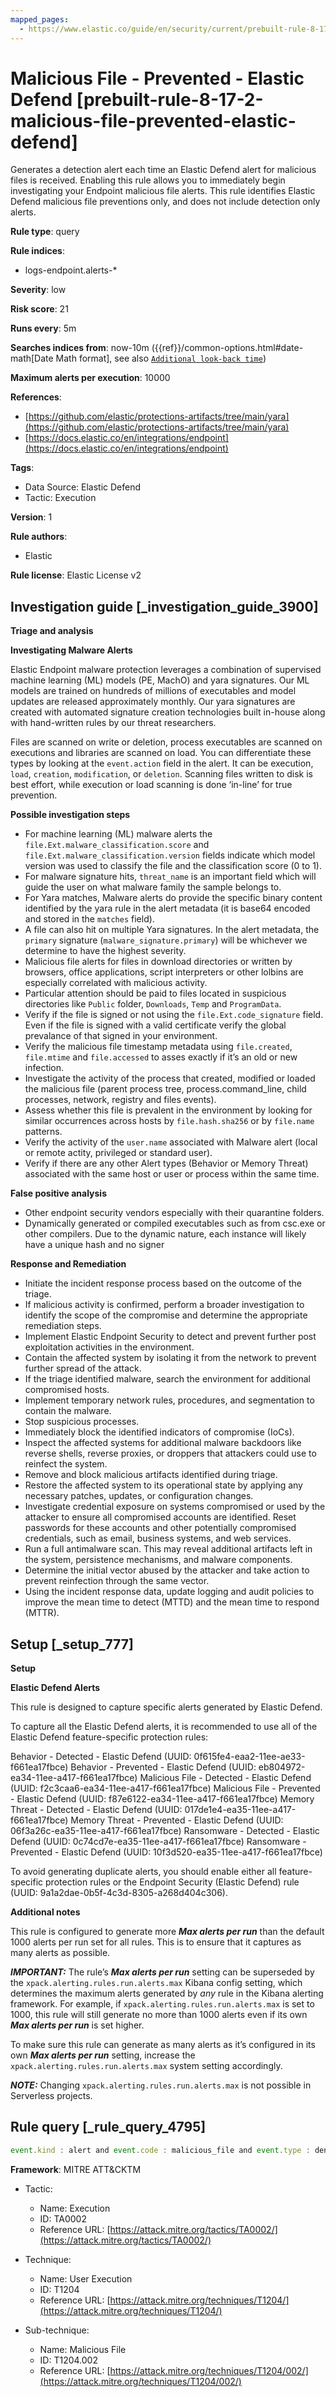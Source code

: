 ```yaml
---
mapped_pages:
  - https://www.elastic.co/guide/en/security/current/prebuilt-rule-8-17-2-malicious-file-prevented-elastic-defend.html
---
```


# Malicious File - Prevented - Elastic Defend [prebuilt-rule-8-17-2-malicious-file-prevented-elastic-defend]

Generates a detection alert each time an Elastic Defend alert for malicious files is received. Enabling this rule allows you to immediately begin investigating your Endpoint malicious file alerts. This rule identifies Elastic Defend malicious file preventions only, and does not include detection only alerts.

**Rule type**: query

**Rule indices**:

* logs-endpoint.alerts-*

**Severity**: low

**Risk score**: 21

**Runs every**: 5m

**Searches indices from**: now-10m ({{ref}}/common-options.html#date-math[Date Math format], see also [`Additional look-back time`](docs-content://solutions/security/detect-and-alert/create-detection-rule.md#rule-schedule))

**Maximum alerts per execution**: 10000

**References**:

* [https://github.com/elastic/protections-artifacts/tree/main/yara](https://github.com/elastic/protections-artifacts/tree/main/yara)
* [https://docs.elastic.co/en/integrations/endpoint](https://docs.elastic.co/en/integrations/endpoint)

**Tags**:

* Data Source: Elastic Defend
* Tactic: Execution

**Version**: 1

**Rule authors**:

* Elastic

**Rule license**: Elastic License v2

## Investigation guide [_investigation_guide_3900]

**Triage and analysis**

**Investigating Malware Alerts**

Elastic Endpoint malware protection leverages a combination of supervised machine learning (ML) models (PE, MachO) and yara signatures. Our ML models are trained on hundreds of millions of executables and model updates are released approximately monthly. Our yara signatures are created with automated signature creation technologies built in-house along with  hand-written rules by our threat researchers.

Files are scanned on write or deletion, process executables are scanned on executions and libraries are scanned on load. You can differentiate these types by looking at the `event.action` field in the alert. It can be execution, `load`, `creation`, `modification`, or `deletion`. Scanning files written to disk is best effort, while execution or load scanning is done ‘in-line’ for true prevention.

**Possible investigation steps**

* For machine learning (ML) malware alerts the `file.Ext.malware_classification.score` and `file.Ext.malware_classification.version` fields indicate which model version was used to classify the file and the classification score (0 to 1).
* For malware signature hits, `threat_name` is an important field which will guide the user on what malware family the sample belongs to.
* For Yara matches, Malware alerts do provide the specific binary content identified by the yara rule in the alert metadata (it is base64 encoded and stored in the `matches` field).
* A file can also hit on multiple Yara signatures. In the alert metadata, the `primary` signature (`malware_signature.primary`) will be whichever we determine to have the highest severity.
* Malicious file alerts for files in download directories or written by browsers, office applications, script interpreters or other lolbins are especially correlated with malicious activity.
* Particular attention should be paid to files located in suspicious directories like `Public` folder, `Downloads`, `Temp` and `ProgramData`.
* Verify if the file is signed or not using the `file.Ext.code_signature` field. Even if the file is signed with a valid certificate verify the global prevalance of that signed in your environment.
* Verify the malicious file timestamp metadata using `file.created`, `file.mtime` and `file.accessed` to asses exactly if it’s an old or new infection.
* Investigate the activity of the process that created, modified or loaded the malicious file (parent process tree, process.command_line, child processes, network, registry and files events).
* Assess whether this file is prevalent in the environment by looking for similar occurrences across hosts by `file.hash.sha256` or by `file.name` patterns.
* Verify the activity of the `user.name` associated with Malware alert (local or remote actity, privileged or standard user).
* Verify if there are any other Alert types (Behavior or Memory Threat) associated with the same host or user or process within the same time.

**False positive analysis**

* Other endpoint security vendors especially with their quarantine folders.
* Dynamically generated or compiled executables such as from csc.exe or other compilers. Due to the dynamic nature, each instance will likely have a unique hash and no signer

**Response and Remediation**

* Initiate the incident response process based on the outcome of the triage.
* If malicious activity is confirmed, perform a broader investigation to identify the scope of the compromise and determine the appropriate remediation steps.
* Implement Elastic Endpoint Security to detect and prevent further post exploitation activities in the environment.
* Contain the affected system by isolating it from the network to prevent further spread of the attack.
* If the triage identified malware, search the environment for additional compromised hosts.
* Implement temporary network rules, procedures, and segmentation to contain the malware.
* Stop suspicious processes.
* Immediately block the identified indicators of compromise (IoCs).
* Inspect the affected systems for additional malware backdoors like reverse shells, reverse proxies, or droppers that attackers could use to reinfect the system.
* Remove and block malicious artifacts identified during triage.
* Restore the affected system to its operational state by applying any necessary patches, updates, or configuration changes.
* Investigate credential exposure on systems compromised or used by the attacker to ensure all compromised accounts are identified. Reset passwords for these accounts and other potentially compromised credentials, such as email, business systems, and web services.
* Run a full antimalware scan. This may reveal additional artifacts left in the system, persistence mechanisms, and malware components.
* Determine the initial vector abused by the attacker and take action to prevent reinfection through the same vector.
* Using the incident response data, update logging and audit policies to improve the mean time to detect (MTTD) and the mean time to respond (MTTR).


## Setup [_setup_777]

**Setup**

**Elastic Defend Alerts**

This rule is designed to capture specific alerts generated by Elastic Defend.

To capture all the Elastic Defend alerts, it is recommended to use all of the Elastic Defend feature-specific protection rules:

Behavior - Detected - Elastic Defend (UUID: 0f615fe4-eaa2-11ee-ae33-f661ea17fbce) Behavior - Prevented - Elastic Defend (UUID: eb804972-ea34-11ee-a417-f661ea17fbce) Malicious File - Detected - Elastic Defend (UUID: f2c3caa6-ea34-11ee-a417-f661ea17fbce) Malicious File - Prevented - Elastic Defend (UUID: f87e6122-ea34-11ee-a417-f661ea17fbce) Memory Threat - Detected - Elastic Defend (UUID: 017de1e4-ea35-11ee-a417-f661ea17fbce) Memory Threat - Prevented - Elastic Defend (UUID: 06f3a26c-ea35-11ee-a417-f661ea17fbce) Ransomware - Detected - Elastic Defend (UUID: 0c74cd7e-ea35-11ee-a417-f661ea17fbce) Ransomware - Prevented - Elastic Defend (UUID: 10f3d520-ea35-11ee-a417-f661ea17fbce)

To avoid generating duplicate alerts, you should enable either all feature-specific protection rules or the Endpoint Security (Elastic Defend) rule (UUID: 9a1a2dae-0b5f-4c3d-8305-a268d404c306).

**Additional notes**

This rule is configured to generate more ***Max alerts per run*** than the default 1000 alerts per run set for all rules. This is to ensure that it captures as many alerts as possible.

***IMPORTANT:*** The rule’s ***Max alerts per run*** setting can be superseded by the `xpack.alerting.rules.run.alerts.max` Kibana config setting, which determines the maximum alerts generated by *any* rule in the Kibana alerting framework. For example, if `xpack.alerting.rules.run.alerts.max` is set to 1000, this rule will still generate no more than 1000 alerts even if its own ***Max alerts per run*** is set higher.

To make sure this rule can generate as many alerts as it’s configured in its own ***Max alerts per run*** setting, increase the `xpack.alerting.rules.run.alerts.max` system setting accordingly.

***NOTE:*** Changing `xpack.alerting.rules.run.alerts.max` is not possible in Serverless projects.


## Rule query [_rule_query_4795]

```js
event.kind : alert and event.code : malicious_file and event.type : denied and event.outcome : success
```

**Framework**: MITRE ATT&CKTM

* Tactic:

    * Name: Execution
    * ID: TA0002
    * Reference URL: [https://attack.mitre.org/tactics/TA0002/](https://attack.mitre.org/tactics/TA0002/)

* Technique:

    * Name: User Execution
    * ID: T1204
    * Reference URL: [https://attack.mitre.org/techniques/T1204/](https://attack.mitre.org/techniques/T1204/)

* Sub-technique:

    * Name: Malicious File
    * ID: T1204.002
    * Reference URL: [https://attack.mitre.org/techniques/T1204/002/](https://attack.mitre.org/techniques/T1204/002/)



